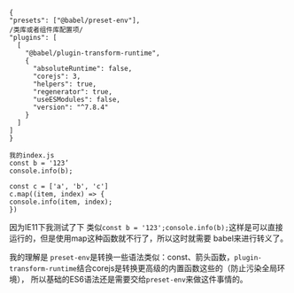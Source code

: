 
```
{
"presets": ["@babel/preset-env"],
/类库或者组件库配置项/
"plugins": [
  [
    "@babel/plugin-transform-runtime",
    {
      "absoluteRuntime": false,
      "corejs": 3,
      "helpers": true,
      "regenerator": true,
      "useESModules": false,
      "version": "^7.8.4"
    }
  ]
]
}

我的index.js
const b = '123’
console.info(b);

const c = ['a', 'b', 'c']
c.map((item, index) => {
console.info(item, index);
})
```

因为IE11下我测试了下 类似`const b = '123';console.info(b);`这样是可以直接运行的，但是使用map这种函数就不行了，所以这时就需要 babel来进行转义了。

我的理解是 `preset-env`是转换一些语法类似：const、箭头函数，`plugin-transform-runtime`结合corejs是转换更高级的内置函数这些的（防止污染全局环境），
所以基础的ES6语法还是需要交给`preset-env`来做这件事情的。
